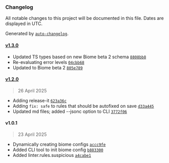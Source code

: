 ### Changelog

All notable changes to this project will be documented in this file. Dates are displayed in UTC.

Generated by [`auto-changelog`](https://github.com/CookPete/auto-changelog).

#### [v1.3.0](https://github.com/qodesmith/biome-config/compare/v1.2.0...v1.3.0)

- Updated TS types based on new Biome beta 2 schema [`8808bb8`](https://github.com/qodesmith/biome-config/commit/8808bb86b1ce5f8576ae5bd9dcca280fc15abf4b)
- Re-evaluating error levels [`04cbb68`](https://github.com/qodesmith/biome-config/commit/04cbb68d2577df808f95c751e62030665e13d8dd)
- Updated to Biome beta 2 [`805e789`](https://github.com/qodesmith/biome-config/commit/805e789921bf956e1cfc9dfdb2ece2e8d4daba38)

#### [v1.2.0](https://github.com/qodesmith/biome-config/compare/v1.0.1...v1.2.0)

> 26 April 2025

- Adding release-it [`623a36c`](https://github.com/qodesmith/biome-config/commit/623a36c71a5364eb5074902fc3c05a877e207ce3)
- Adding `fix: safe` to rules that should be autofixed on save [`d33a445`](https://github.com/qodesmith/biome-config/commit/d33a445f1f5f8f11a1a097263a6e2c1cb6e95a3f)
- Updated md files; added --jsonc option to CLI [`3772f06`](https://github.com/qodesmith/biome-config/commit/3772f06aa502c2485f3ea22947dcc46faf362296)

#### v1.0.1

> 23 April 2025

- Dynamically creating biome configs [`accc9fe`](https://github.com/qodesmith/biome-config/commit/accc9fe8409dd5efd6c65d6fe452a7dc947ef25c)
- Added CLI tool to init biome config [`b883300`](https://github.com/qodesmith/biome-config/commit/b8833001bfc536434dce87f295daf1b6116c3604)
- Added linter.rules.suspicious [`a4cabe1`](https://github.com/qodesmith/biome-config/commit/a4cabe1dcc2fe4cddd3c148b57dd5509049fa50f)
